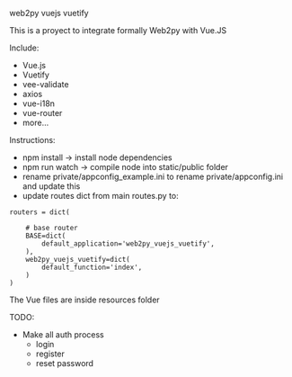 web2py vuejs vuetify

This is a proyect to integrate formally Web2py with Vue.JS

Include:
  - Vue.js
  - Vuetify
  - vee-validate
  - axios
  - vue-i18n
  - vue-router
  - more...

Instructions:

- npm install -> install node dependencies
- npm run watch -> compile node into static/public folder
- rename private/appconfig_example.ini to rename private/appconfig.ini and update this
- update routes dict from main routes.py to:

```
routers = dict(

    # base router
    BASE=dict(
        default_application='web2py_vuejs_vuetify',
    ),
    web2py_vuejs_vuetify=dict(
        default_function='index',
    )
)
```

The Vue files are inside resources folder

TODO:

  - Make all auth process
    - login
    - register
    - reset password
